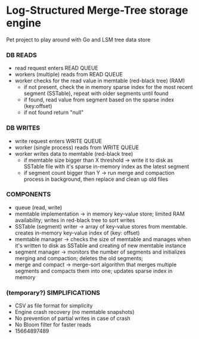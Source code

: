 # Log-Structured Merge-Tree storage engine

Pet project to play around with Go and LSM tree data store

### DB READS

- read request enters READ QUEUE
- workers (multiple) reads from READ QUEUE
- worker checks for the read value in memtable (red-black tree) (RAM)
    - if not present, check the in memory sparse index for the most recent segment (SSTable), repeat with older segments until found
    - if found, read value from segment based on the sparse index (key:offset)
    - if not found return "null"

### DB WRITES

- write request enters WRITE QUEUE
- worker (single process) reads from WRITE QUEUE
- worker writes data to memtable (red-black tree)
    - if memtable size bigger than X threshold -> write it to disk as SSTable file with it's sparse in-memory index as the latest segment
    - if segment count bigger than Y -> run merge and compaction process in background, then replace and clean up old files

### COMPONENTS

- queue (read, write)
- memtable implementation -> in memory key-value store; limited RAM availability; writes in red-black tree to sort writes
- SSTable (segment) writer -> array of key-value stores from memtable. creates in-memory key-value index of (key: offset)
- memtable manager -> checks the size of memtable and manages when it's written to disk as SSTable and creating of new memtable instance
- segment manager -> monitors the number of segments and initializes merging and compaction; deletes the old segments;
- merge and compact -> merge-sort algorithm that merges multiple segments and compacts them into one; updates sparse index in memory

### (temporary?) SIMPLIFICATIONS

- CSV as file format for simplicity
- Engine crash recovery (no memtable snapshots)
- No prevention of partial writes in case of crash
- No Bloom filter for faster reads
- 15664897489
